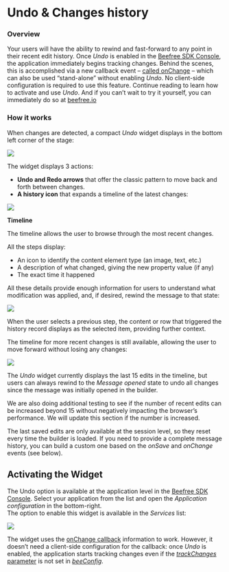 # Undo & Changes history

### Overview <a href="#overview" id="overview"></a>

Your users will have the ability to rewind and fast-forward to any point in their recent edit history.  Once _Undo_ is enabled in the [Beefree SDK Console](https://dam.beefree.io/devmain), the application immediately begins tracking changes. Behind the scenes, this is accomplished via a new callback event – [called onChange](../tracking-message-changes.md) – which can also be used “stand-alone” without enabling _Undo_. No client-side configuration is required to use this feature. Continue reading to learn how to activate and use _Undo_. And if you can’t wait to try it yourself, you can immediately do so at [beefree.io](https://dam.beefree.io/beefreetemplates)

### How it works <a href="#how-it-works" id="how-it-works"></a>

When changes are detected, a compact _Undo_ widget displays in the bottom left corner of the stage:

![](https://docs.beefree.io/wp-content/uploads/2018/08/undo\_widget-1024x327.png)

The widget displays 3 actions:

* **Undo and Redo arrows** that offer the classic pattern to move back and forth between changes.
* **A history icon** that expands a timeline of the latest changes:

![](https://docs.beefree.io/wp-content/uploads/2018/08/undo\_timeline-1024x954.jpg)

**Timeline**

The timeline allows the user to browse through the most recent changes.

All the steps display:

* An icon to identify the content element type (an image, text, etc.)
* A description of what changed, giving the new property value (if any)
* The exact time it happened

All these details provide enough information for users to understand what modification was applied, and, if desired, rewind the message to that state:

![](https://docs.beefree.io/wp-content/uploads/2018/08/history-browse-1024x868.jpg)

When the user selects a previous step, the content or row that triggered the history record displays as the selected item, providing further context.

The timeline for more recent changes is still available, allowing the user to move forward without losing any changes:

![](https://docs.beefree.io/wp-content/uploads/2018/08/history-rewind-1024x923.jpg)

The _Undo_ widget currently displays the last 15 edits in the timeline, but users can always rewind to the _Message opened_ state to undo all changes since the message was initially opened in the builder.

We are also doing additional testing to see if the number of recent edits can be increased beyond 15 without negatively impacting the browser’s performance. We will update this section if the number is increased.

The last saved edits are only available at the session level, so they reset every time the builder is loaded. If you need to provide a complete message history, you can build a custom one based on the _onSave_ and _onChange_ events (see below).

## Activating the Widget

The Undo option is available at the application level in the [Beefree SDK Console](https://dam.beefree.io/devmain). Select your application from the list and open the _Application configuration_ in the bottom-right.\
The option to enable this widget is available in the _Services_ list:

![](https://docs.beefree.io/wp-content/uploads/2018/08/enableUNDO-300x42.png)

The widget uses the [onChange callback](../tracking-message-changes.md) information to work. However, it doesn’t need a client-side configuration for the callback: once _Undo_ is enabled, the application starts tracking changes even if the [_trackChanges_ parameter](../tracking-message-changes.md) is not set in [_beeConfig_](../getting-started/installation/configuration-parameters/).
